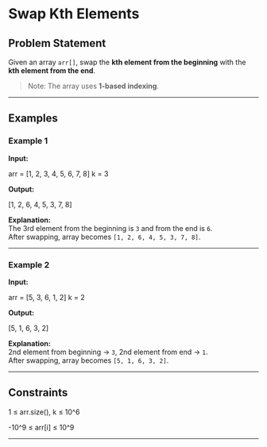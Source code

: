 # Swap Kth Elements

## Problem Statement
Given an array `arr[]`, swap the **kth element from the beginning** with the **kth element from the end**.

> Note: The array uses **1-based indexing**.

---

## Examples

### Example 1
**Input:**

arr = [1, 2, 3, 4, 5, 6, 7, 8]
k = 3

**Output:**

[1, 2, 6, 4, 5, 3, 7, 8]

**Explanation:**  
The 3rd element from the beginning is `3` and from the end is `6`.  
After swapping, array becomes `[1, 2, 6, 4, 5, 3, 7, 8]`.

---

### Example 2
**Input:**

arr = [5, 3, 6, 1, 2]
k = 2

**Output:**

[5, 1, 6, 3, 2]

**Explanation:**  
2nd element from beginning → `3`, 2nd element from end → `1`.  
After swapping, array becomes `[5, 1, 6, 3, 2]`.

---

## Constraints

1 ≤ arr.size(), k ≤ 10^6

-10^9 ≤ arr[i] ≤ 10^9

---
